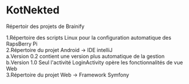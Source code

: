 KotNekted
=========

Répertoir des projets de Brainify

1.Répertoire des scripts Linux pour la configuration automatique des RapsBerry Pi  
2.Répertoire du projet Android -> IDE intelliJ  
  a.Version 0.2 contient une version plus automatique de la gestion  
  b.Version 1.0 Seul l'activité LoginActivity opère les fonctionnalités de vue Web  
3.Répertoire du projet Web -> Framework Symfony  

